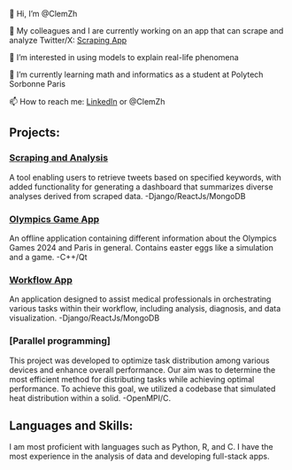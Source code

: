 👋 Hi, I’m @ClemZh

🔭 My colleagues and I are currently working on an app that can scrape and analyze Twitter/X: [Scraping App](https://github.com/CloeMAIN/AudensielTwitterWebscrap)

👀 I’m interested in using models to explain real-life phenomena

🌱 I’m currently learning math and informatics as a student at Polytech Sorbonne Paris

📫 How to reach me: [LinkedIn](https://www.linkedin.com/in/clément-zhuang-36ba00209/) or @ClemZh

## Projects:

### [Scraping and Analysis](https://github.com/CloeMAIN/AudensielTwitterWebscrap)
A tool enabling users to retrieve tweets based on specified keywords, with added functionality for generating a dashboard that summarizes diverse analyses derived from scraped data.
-Django/ReactJs/MongoDB

### [Olympics Game App](https://github.com/LindaMAIN/CPP-PROJECT)
An offline application containing different information about the Olympics Games 2024 and Paris in general. Contains easter eggs like a simulation and a game.
-C++/Qt

### [Workflow App](https://github.com/ClemZh/IACoeur_catalogue)
An application designed to assist medical professionals in orchestrating various tasks within their workflow, including analysis, diagnosis, and data visualization.
-Django/ReactJs/MongoDB

### [Parallel programming]
This project was developed to optimize task distribution among various devices and enhance overall performance. Our aim was to determine the most efficient method for distributing tasks while achieving optimal performance. To achieve this goal, we utilized a codebase that simulated heat distribution within a solid.
-OpenMPI/C.

## Languages and Skills:
I am most proficient with languages such as Python, R, and C. 
I have the most experience in the analysis of data and developing full-stack apps.

